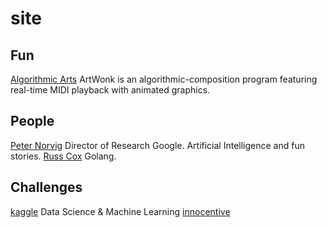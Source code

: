 # site

## Fun
[Algorithmic Arts](http://algoart.com)
ArtWonk is an algorithmic-composition program featuring real-time MIDI playback with animated graphics.

## People
[Peter Norvig](http://norvig.com/)
Director of Research Google. Artificial Intelligence and fun stories.
[Russ Cox](http://swtch.com/~rsc/)
Golang.

## Challenges
[kaggle](http://www.kaggle.com)
Data Science & Machine Learning
[innocentive](http://www.innocentive.com/)

